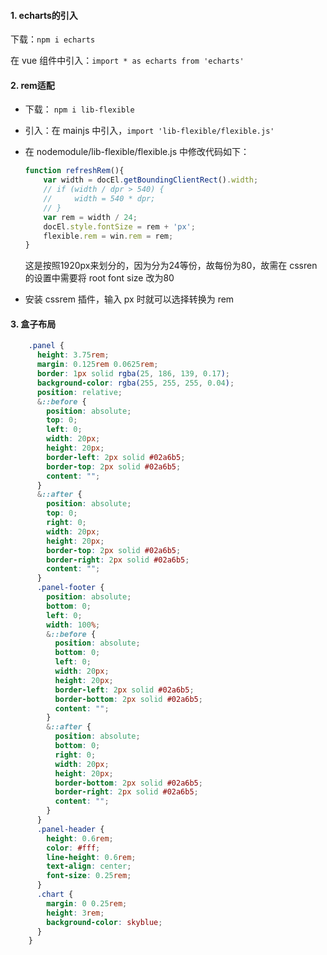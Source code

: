 #### 1. echarts的引入

下载：`npm i echarts`

在 vue 组件中引入：`import * as echarts from 'echarts'`

#### 2. rem适配

- 下载： `npm i lib-flexible`
- 引入：在 mainjs 中引入，`import 'lib-flexible/flexible.js'`

- 在 nodemodule/lib-flexible/flexible.js 中修改代码如下：

  ```js
  function refreshRem(){
      var width = docEl.getBoundingClientRect().width;
      // if (width / dpr > 540) {
      //     width = 540 * dpr;
      // }
      var rem = width / 24;
      docEl.style.fontSize = rem + 'px';
      flexible.rem = win.rem = rem;
  }
  ```

  这是按照1920px来划分的，因为分为24等份，故每份为80，故需在 cssren 的设置中需要将 root font size 改为80

- 安装 cssrem 插件，输入 px 时就可以选择转换为 rem 

#### 3. 盒子布局

```scss
    .panel {
      height: 3.75rem;
      margin: 0.125rem 0.0625rem;
      border: 1px solid rgba(25, 186, 139, 0.17);
      background-color: rgba(255, 255, 255, 0.04);
      position: relative;
      &::before {
        position: absolute;
        top: 0;
        left: 0;
        width: 20px;
        height: 20px;
        border-left: 2px solid #02a6b5;
        border-top: 2px solid #02a6b5;
        content: "";
      }
      &::after {
        position: absolute;
        top: 0;
        right: 0;
        width: 20px;
        height: 20px;
        border-top: 2px solid #02a6b5;
        border-right: 2px solid #02a6b5;
        content: "";
      }
      .panel-footer {
        position: absolute;
        bottom: 0;
        left: 0;
        width: 100%;
        &::before {
          position: absolute;
          bottom: 0;
          left: 0;
          width: 20px;
          height: 20px;
          border-left: 2px solid #02a6b5;
          border-bottom: 2px solid #02a6b5;
          content: "";
        }
        &::after {
          position: absolute;
          bottom: 0;
          right: 0;
          width: 20px;
          height: 20px;
          border-bottom: 2px solid #02a6b5;
          border-right: 2px solid #02a6b5;
          content: "";
        }
      }
      .panel-header {
        height: 0.6rem;
        color: #fff;
        line-height: 0.6rem;
        text-align: center;
        font-size: 0.25rem;
      }
      .chart {
        margin: 0 0.25rem;
        height: 3rem;
        background-color: skyblue;
      }
    }
```



